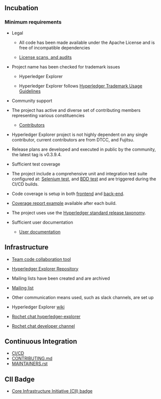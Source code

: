 <!-- (SPDX-License-Identifier: CC-BY-4.0) -->  <!-- Ensure there is a newline before, and after, this line -->

## Incubation


### Minimum requirements
 - Legal

   - All code has been made available under the Apache License and is free of incompatible dependencies

    - [License scans, and audits](https://wiki.hyperledger.org/display/explorer/Audits)

 - Project name has been checked for trademark issues

   - Hyperledger Explorer

    - Hyperledger Explorer follows [Hyperledger Trademark Usage Guidelines](https://www.hyperledger.org/trademark-usage)

 - Community support

 - The project has active and diverse set of contributing members representing various constituencies

   - [Contributors](https://github.com/hyperledger/blockchain-explorer/blob/main/MAINTAINERS.rst)

 - Hyperledger Explorer project is not highly dependent on any single contributor, current contributors are from DTCC, and Fujitsu.

 - Release plans are developed and executed in public by the community, the latest tag is v0.3.9.4.

- Sufficient test coverage

 - The project include a comprehensive unit and integration test suite configured at:
   [Selenium test](https://github.com/hyperledger/blockchain-explorer/blob/main/client/e2e-setup.sh), and
   [BDD test](https://github.com/hyperledger/blockchain-explorer/tree/main/app/platform/fabric/e2e-test) and are triggered during the CI/CD builds.
 - Code coverage is setup in both [frontend](https://github.com/hyperledger/blockchain-explorer/blob/main/client/package.json#L58) and [back-end](https://github.com/hyperledger/blockchain-explorer/blob/main/app/test/package.json#L24).

 - [Coverage report example](https://jenkins.hyperledger.org/view/blockchain-explorer/job/blockchain-explorer-merge-x86_64/Code_20Coverage_20Report/) available after each build.

 - The project uses use the [Hyperledger standard release taxonomy](https://docs.google.com/document/d/1Vap2giuxQw5b82Htl6BxRzLztrR4JGd2tWkJKP7i5Es/edit).
 - Sufficient user documentation

   - [User documentation](https://github.com/hyperledger/blockchain-explorer/blob/main/README.md)


## Infrastructure

 - [Team code collaboration tool](https://github.com/hyperledger/blockchain-explorer)
 - [Hyperledger Explorer Repository](https://github.com/hyperledger/blockchain-explorer)

- Mailing lists have been created and are archived

 - [Mailing list](https://lists.hyperledger.org/g/explorer)

- Other communication means used, such as slack channels, are set up

 - Hyperledger Explorer [wiki](https://wiki.hyperledger.org/display/explorer/Hyperledger+Explorer)
 - [Rochet chat hyperledger-explorer](https://chat.hyperledger.org/channel/hyperledger-explorer)
 - [Rochet chat developer channel](https://chat.hyperledger.org/channel/hlexplorer-developers)

## Continuous Integration

 - [CI/CD](https://dev.azure.com/Hyperledger/blockchain-explorer)
 - [CONTRIBUTING.md](https://github.com/hyperledger/blockchain-explorer/blob/main/CONTRIBUTING.md)
 - [MAINTAINERS.rst](https://github.com/hyperledger/blockchain-explorer/blob/main/MAINTAINERS.rst)

## CII Badge

 - [Core Infrastructure Initiative (CII) badge](https://bestpractices.coreinfrastructure.org/en/projects/2710)

